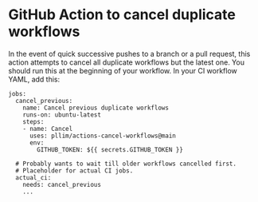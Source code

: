# GitHub Action to cancel duplicate workflows

In the event of quick successive pushes to a branch or a pull request,
this action attempts to cancel all duplicate workflows but the latest one.
You should run this at the beginning of your workflow.
In your CI workflow YAML, add this:

```
jobs:
  cancel_previous:
    name: Cancel previous duplicate workflows
    runs-on: ubuntu-latest
    steps:
    - name: Cancel
      uses: pllim/actions-cancel-workflows@main
      env:
        GITHUB_TOKEN: ${{ secrets.GITHUB_TOKEN }}

  # Probably wants to wait till older workflows cancelled first.
  # Placeholder for actual CI jobs.
  actual_ci:
    needs: cancel_previous
    ...
```
